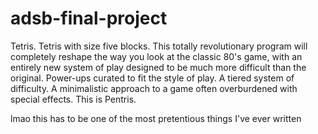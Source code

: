 # adsb-final-project

Tetris. Tetris with size five blocks. This totally revolutionary program will completely reshape the way you look at the classic 80's game, with an entirely new system of play designed to be much more difficult than the original. Power-ups curated to fit the style of play. A tiered system of difficulty. A minimalistic approach to a game often overburdened with special effects.
This is Pentris.

lmao this has to be one of the most pretentious things I've ever written
